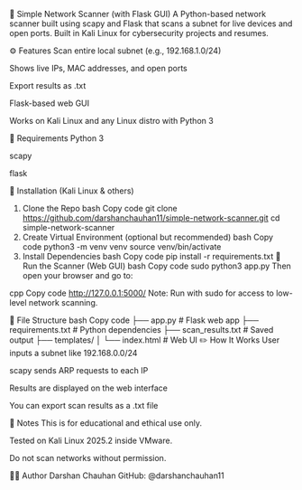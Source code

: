 🔎 Simple Network Scanner (with Flask GUI)
A Python-based network scanner built using scapy and Flask that scans a subnet for live devices and open ports. Built in Kali Linux for cybersecurity projects and resumes.

⚙️ Features
Scan entire local subnet (e.g., 192.168.1.0/24)

Shows live IPs, MAC addresses, and open ports

Export results as .txt

Flask-based web GUI

Works on Kali Linux and any Linux distro with Python 3

🧰 Requirements
Python 3

scapy

flask

🔧 Installation (Kali Linux & others)
1. Clone the Repo
bash
Copy code
git clone https://github.com/darshanchauhan11/simple-network-scanner.git
cd simple-network-scanner
2. Create Virtual Environment (optional but recommended)
bash
Copy code
python3 -m venv venv
source venv/bin/activate
3. Install Dependencies
bash
Copy code
pip install -r requirements.txt
🚀 Run the Scanner (Web GUI)
bash
Copy code
sudo python3 app.py
Then open your browser and go to:

cpp
Copy code
http://127.0.0.1:5000/
Note: Run with sudo for access to low-level network scanning.

📄 File Structure
bash
Copy code
├── app.py                # Flask web app
├── requirements.txt      # Python dependencies
├── scan_results.txt      # Saved output
├── templates/
│   └── index.html        # Web UI
✏️ How It Works
User inputs a subnet like 192.168.0.0/24

scapy sends ARP requests to each IP

Results are displayed on the web interface

You can export scan results as a .txt file

📌 Notes
This is for educational and ethical use only.

Tested on Kali Linux 2025.2 inside VMware.

Do not scan networks without permission.

🧑‍💻 Author
Darshan Chauhan
GitHub: @darshanchauhan11

